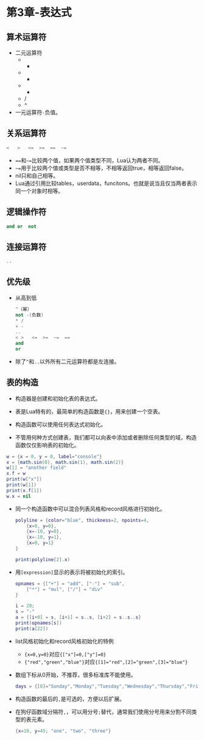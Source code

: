 # 第3章-表达式

## 算术运算符

- 二元运算符
  - +
  - -
  - *
  - /
  - ^
- 一元运算符`-`负值。

## 关系运算符

```lua
<	>	<=	>=	==	~=
```

- `==`和`~=`比较两个值，如果两个值类型不同，Lua认为两者不同。
- `~=`用于比较两个值或类型是否不相等，不相等返回true，相等返回false。
- nil只和自己相等。
- Lua通过引用比较tables，userdata，funcitons。也就是说当且仅当两者表示同一个对象时相等。

## 逻辑操作符

```lua
and	or	not 
```

## 连接运算符

```lua
..
```

## 优先级

- 从高到低

  ```lua
  ^（幂）
  not -(负数)
  *	/
  +	-
  ..
  <	>	<=	>=	~=	==
  and
  or
  ```

- 除了`^`和`..`以外所有二元运算符都是左连接。

## 表的构造

- 构造器是创建和初始化表的表达式。

- 表是Lua特有的，最简单的构造函数是`{}`，用来创建一个空表。

- 构造函数可以使用任何表达式初始化。

-  不管用何种方式创建表，我们都可以向表中添加或者删除任何类型的域，构造函数仅仅影响表的初始化。

  ```lua
  w = {x = 0, y = 0, label="console"}
  x = {math.sin(0), math.sin(1), math.sin(2)}
  w[1] = "another field"
  x.f = w
  print(w["x"])
  print(w[1])
  print(x.f[1])
  w.x = nil
  ```

- 同一个构造函数中可以混合列表风格和record风格进行初始化。

  ```lua
  polyline = {color="blue", thickness=2, npoints=4,
      {x=0, y=0},
      {x=-10, y=0},
      {x=-10, y=1},
      {x=0, y=1}
  }
  
  print(polyline[2].x)
  ```

- 用`[expression]`显示的表示将被初始化的索引。

  ```lua
  opnames = {["+"] = "add", ["-"] = "sub",
      ["*"] = "mul", ["/"] = "div"
  }
  
  i = 20;
  s = "-"
  a = {[i+0] = s, [i+1] = s..s, [i+2] = s..s..s}
  print(opnames[s])
  print(a[22])
  ```

- list风格初始化和record风格初始化的特例

  - `{x=0,y=0}`对应`{["x"]=0,["y"]=0}`
  - `{"red","green","blue"}`对应`{[1]="red",[2]="green",[3]="blue"}`

- 数组下标从0开始，不推荐，很多标准库不能使用。

  ```lua
  days = {[0]="Sunday","Monday","Tuesday","Wednesday","Thursday","Friday","Saturday"}
  ```

- 构造函数的最后的`,`是可选的，方便以后扩展。

- 在狗仔函数域分隔符`,`，可以用分号`;`替代，通常我们使用分号用来分割不同类型的表元素。

  ```lua
  {x=10, y=45; "one", "two", "three"}
  ```

  